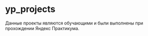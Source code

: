 # yp_projects
Данные проекты являются обучающими и были выполнены при прохождении Яндекс Практикума.
